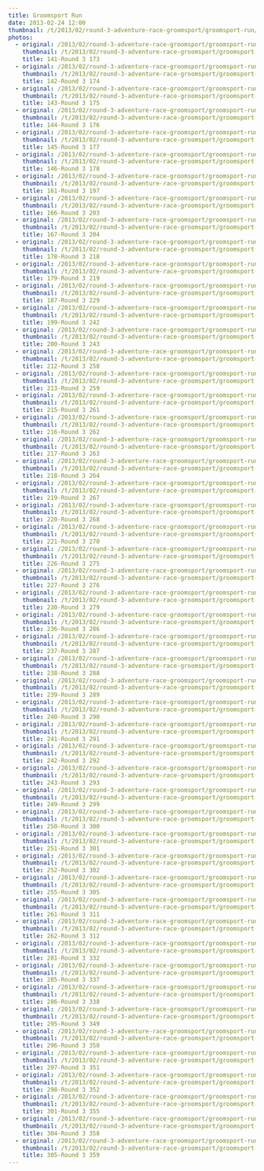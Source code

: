 ```yaml
---
title: Groomsport Run
date: 2013-02-24 12:00
thumbnail: /t/2013/02/round-3-adventure-race-groomsport/groomsport-run/141-round-3-173.jpg
photos:
  - original: /2013/02/round-3-adventure-race-groomsport/groomsport-run/141-round-3-173.jpg
    thumbnail: /t/2013/02/round-3-adventure-race-groomsport/groomsport-run/141-round-3-173.jpg
    title: 141-Round 3 173
  - original: /2013/02/round-3-adventure-race-groomsport/groomsport-run/142-round-3-174.jpg
    thumbnail: /t/2013/02/round-3-adventure-race-groomsport/groomsport-run/142-round-3-174.jpg
    title: 142-Round 3 174
  - original: /2013/02/round-3-adventure-race-groomsport/groomsport-run/143-round-3-175.jpg
    thumbnail: /t/2013/02/round-3-adventure-race-groomsport/groomsport-run/143-round-3-175.jpg
    title: 143-Round 3 175
  - original: /2013/02/round-3-adventure-race-groomsport/groomsport-run/144-round-3-176.jpg
    thumbnail: /t/2013/02/round-3-adventure-race-groomsport/groomsport-run/144-round-3-176.jpg
    title: 144-Round 3 176
  - original: /2013/02/round-3-adventure-race-groomsport/groomsport-run/145-round-3-177.jpg
    thumbnail: /t/2013/02/round-3-adventure-race-groomsport/groomsport-run/145-round-3-177.jpg
    title: 145-Round 3 177
  - original: /2013/02/round-3-adventure-race-groomsport/groomsport-run/146-round-3-178.jpg
    thumbnail: /t/2013/02/round-3-adventure-race-groomsport/groomsport-run/146-round-3-178.jpg
    title: 146-Round 3 178
  - original: /2013/02/round-3-adventure-race-groomsport/groomsport-run/161-round-3-197.jpg
    thumbnail: /t/2013/02/round-3-adventure-race-groomsport/groomsport-run/161-round-3-197.jpg
    title: 161-Round 3 197
  - original: /2013/02/round-3-adventure-race-groomsport/groomsport-run/166-round-3-203.jpg
    thumbnail: /t/2013/02/round-3-adventure-race-groomsport/groomsport-run/166-round-3-203.jpg
    title: 166-Round 3 203
  - original: /2013/02/round-3-adventure-race-groomsport/groomsport-run/167-round-3-204.jpg
    thumbnail: /t/2013/02/round-3-adventure-race-groomsport/groomsport-run/167-round-3-204.jpg
    title: 167-Round 3 204
  - original: /2013/02/round-3-adventure-race-groomsport/groomsport-run/178-round-3-218.jpg
    thumbnail: /t/2013/02/round-3-adventure-race-groomsport/groomsport-run/178-round-3-218.jpg
    title: 178-Round 3 218
  - original: /2013/02/round-3-adventure-race-groomsport/groomsport-run/179-round-3-219.jpg
    thumbnail: /t/2013/02/round-3-adventure-race-groomsport/groomsport-run/179-round-3-219.jpg
    title: 179-Round 3 219
  - original: /2013/02/round-3-adventure-race-groomsport/groomsport-run/187-round-3-229.jpg
    thumbnail: /t/2013/02/round-3-adventure-race-groomsport/groomsport-run/187-round-3-229.jpg
    title: 187-Round 3 229
  - original: /2013/02/round-3-adventure-race-groomsport/groomsport-run/199-round-3-242.jpg
    thumbnail: /t/2013/02/round-3-adventure-race-groomsport/groomsport-run/199-round-3-242.jpg
    title: 199-Round 3 242
  - original: /2013/02/round-3-adventure-race-groomsport/groomsport-run/200-round-3-243.jpg
    thumbnail: /t/2013/02/round-3-adventure-race-groomsport/groomsport-run/200-round-3-243.jpg
    title: 200-Round 3 243
  - original: /2013/02/round-3-adventure-race-groomsport/groomsport-run/212-round-3-258.jpg
    thumbnail: /t/2013/02/round-3-adventure-race-groomsport/groomsport-run/212-round-3-258.jpg
    title: 212-Round 3 258
  - original: /2013/02/round-3-adventure-race-groomsport/groomsport-run/213-round-3-259.jpg
    thumbnail: /t/2013/02/round-3-adventure-race-groomsport/groomsport-run/213-round-3-259.jpg
    title: 213-Round 3 259
  - original: /2013/02/round-3-adventure-race-groomsport/groomsport-run/215-round-3-261.jpg
    thumbnail: /t/2013/02/round-3-adventure-race-groomsport/groomsport-run/215-round-3-261.jpg
    title: 215-Round 3 261
  - original: /2013/02/round-3-adventure-race-groomsport/groomsport-run/216-round-3-262.jpg
    thumbnail: /t/2013/02/round-3-adventure-race-groomsport/groomsport-run/216-round-3-262.jpg
    title: 216-Round 3 262
  - original: /2013/02/round-3-adventure-race-groomsport/groomsport-run/217-round-3-263.jpg
    thumbnail: /t/2013/02/round-3-adventure-race-groomsport/groomsport-run/217-round-3-263.jpg
    title: 217-Round 3 263
  - original: /2013/02/round-3-adventure-race-groomsport/groomsport-run/218-round-3-264.jpg
    thumbnail: /t/2013/02/round-3-adventure-race-groomsport/groomsport-run/218-round-3-264.jpg
    title: 218-Round 3 264
  - original: /2013/02/round-3-adventure-race-groomsport/groomsport-run/219-round-3-267.jpg
    thumbnail: /t/2013/02/round-3-adventure-race-groomsport/groomsport-run/219-round-3-267.jpg
    title: 219-Round 3 267
  - original: /2013/02/round-3-adventure-race-groomsport/groomsport-run/220-round-3-268.jpg
    thumbnail: /t/2013/02/round-3-adventure-race-groomsport/groomsport-run/220-round-3-268.jpg
    title: 220-Round 3 268
  - original: /2013/02/round-3-adventure-race-groomsport/groomsport-run/221-round-3-270.jpg
    thumbnail: /t/2013/02/round-3-adventure-race-groomsport/groomsport-run/221-round-3-270.jpg
    title: 221-Round 3 270
  - original: /2013/02/round-3-adventure-race-groomsport/groomsport-run/226-round-3-275.jpg
    thumbnail: /t/2013/02/round-3-adventure-race-groomsport/groomsport-run/226-round-3-275.jpg
    title: 226-Round 3 275
  - original: /2013/02/round-3-adventure-race-groomsport/groomsport-run/227-round-3-276.jpg
    thumbnail: /t/2013/02/round-3-adventure-race-groomsport/groomsport-run/227-round-3-276.jpg
    title: 227-Round 3 276
  - original: /2013/02/round-3-adventure-race-groomsport/groomsport-run/230-round-3-279.jpg
    thumbnail: /t/2013/02/round-3-adventure-race-groomsport/groomsport-run/230-round-3-279.jpg
    title: 230-Round 3 279
  - original: /2013/02/round-3-adventure-race-groomsport/groomsport-run/236-round-3-286.jpg
    thumbnail: /t/2013/02/round-3-adventure-race-groomsport/groomsport-run/236-round-3-286.jpg
    title: 236-Round 3 286
  - original: /2013/02/round-3-adventure-race-groomsport/groomsport-run/237-round-3-287.jpg
    thumbnail: /t/2013/02/round-3-adventure-race-groomsport/groomsport-run/237-round-3-287.jpg
    title: 237-Round 3 287
  - original: /2013/02/round-3-adventure-race-groomsport/groomsport-run/238-round-3-288.jpg
    thumbnail: /t/2013/02/round-3-adventure-race-groomsport/groomsport-run/238-round-3-288.jpg
    title: 238-Round 3 288
  - original: /2013/02/round-3-adventure-race-groomsport/groomsport-run/239-round-3-289.jpg
    thumbnail: /t/2013/02/round-3-adventure-race-groomsport/groomsport-run/239-round-3-289.jpg
    title: 239-Round 3 289
  - original: /2013/02/round-3-adventure-race-groomsport/groomsport-run/240-round-3-290.jpg
    thumbnail: /t/2013/02/round-3-adventure-race-groomsport/groomsport-run/240-round-3-290.jpg
    title: 240-Round 3 290
  - original: /2013/02/round-3-adventure-race-groomsport/groomsport-run/241-round-3-291.jpg
    thumbnail: /t/2013/02/round-3-adventure-race-groomsport/groomsport-run/241-round-3-291.jpg
    title: 241-Round 3 291
  - original: /2013/02/round-3-adventure-race-groomsport/groomsport-run/242-round-3-292.jpg
    thumbnail: /t/2013/02/round-3-adventure-race-groomsport/groomsport-run/242-round-3-292.jpg
    title: 242-Round 3 292
  - original: /2013/02/round-3-adventure-race-groomsport/groomsport-run/243-round-3-293.jpg
    thumbnail: /t/2013/02/round-3-adventure-race-groomsport/groomsport-run/243-round-3-293.jpg
    title: 243-Round 3 293
  - original: /2013/02/round-3-adventure-race-groomsport/groomsport-run/249-round-3-299.jpg
    thumbnail: /t/2013/02/round-3-adventure-race-groomsport/groomsport-run/249-round-3-299.jpg
    title: 249-Round 3 299
  - original: /2013/02/round-3-adventure-race-groomsport/groomsport-run/250-round-3-300.jpg
    thumbnail: /t/2013/02/round-3-adventure-race-groomsport/groomsport-run/250-round-3-300.jpg
    title: 250-Round 3 300
  - original: /2013/02/round-3-adventure-race-groomsport/groomsport-run/251-round-3-301.jpg
    thumbnail: /t/2013/02/round-3-adventure-race-groomsport/groomsport-run/251-round-3-301.jpg
    title: 251-Round 3 301
  - original: /2013/02/round-3-adventure-race-groomsport/groomsport-run/252-round-3-302.jpg
    thumbnail: /t/2013/02/round-3-adventure-race-groomsport/groomsport-run/252-round-3-302.jpg
    title: 252-Round 3 302
  - original: /2013/02/round-3-adventure-race-groomsport/groomsport-run/255-round-3-305.jpg
    thumbnail: /t/2013/02/round-3-adventure-race-groomsport/groomsport-run/255-round-3-305.jpg
    title: 255-Round 3 305
  - original: /2013/02/round-3-adventure-race-groomsport/groomsport-run/261-round-3-311.jpg
    thumbnail: /t/2013/02/round-3-adventure-race-groomsport/groomsport-run/261-round-3-311.jpg
    title: 261-Round 3 311
  - original: /2013/02/round-3-adventure-race-groomsport/groomsport-run/262-round-3-312.jpg
    thumbnail: /t/2013/02/round-3-adventure-race-groomsport/groomsport-run/262-round-3-312.jpg
    title: 262-Round 3 312
  - original: /2013/02/round-3-adventure-race-groomsport/groomsport-run/281-round-3-332.jpg
    thumbnail: /t/2013/02/round-3-adventure-race-groomsport/groomsport-run/281-round-3-332.jpg
    title: 281-Round 3 332
  - original: /2013/02/round-3-adventure-race-groomsport/groomsport-run/285-round-3-337.jpg
    thumbnail: /t/2013/02/round-3-adventure-race-groomsport/groomsport-run/285-round-3-337.jpg
    title: 285-Round 3 337
  - original: /2013/02/round-3-adventure-race-groomsport/groomsport-run/286-round-3-338.jpg
    thumbnail: /t/2013/02/round-3-adventure-race-groomsport/groomsport-run/286-round-3-338.jpg
    title: 286-Round 3 338
  - original: /2013/02/round-3-adventure-race-groomsport/groomsport-run/295-round-3-349.jpg
    thumbnail: /t/2013/02/round-3-adventure-race-groomsport/groomsport-run/295-round-3-349.jpg
    title: 295-Round 3 349
  - original: /2013/02/round-3-adventure-race-groomsport/groomsport-run/296-round-3-350.jpg
    thumbnail: /t/2013/02/round-3-adventure-race-groomsport/groomsport-run/296-round-3-350.jpg
    title: 296-Round 3 350
  - original: /2013/02/round-3-adventure-race-groomsport/groomsport-run/297-round-3-351.jpg
    thumbnail: /t/2013/02/round-3-adventure-race-groomsport/groomsport-run/297-round-3-351.jpg
    title: 297-Round 3 351
  - original: /2013/02/round-3-adventure-race-groomsport/groomsport-run/298-round-3-352.jpg
    thumbnail: /t/2013/02/round-3-adventure-race-groomsport/groomsport-run/298-round-3-352.jpg
    title: 298-Round 3 352
  - original: /2013/02/round-3-adventure-race-groomsport/groomsport-run/301-round-3-355.jpg
    thumbnail: /t/2013/02/round-3-adventure-race-groomsport/groomsport-run/301-round-3-355.jpg
    title: 301-Round 3 355
  - original: /2013/02/round-3-adventure-race-groomsport/groomsport-run/304-round-3-358.jpg
    thumbnail: /t/2013/02/round-3-adventure-race-groomsport/groomsport-run/304-round-3-358.jpg
    title: 304-Round 3 358
  - original: /2013/02/round-3-adventure-race-groomsport/groomsport-run/305-round-3-359.jpg
    thumbnail: /t/2013/02/round-3-adventure-race-groomsport/groomsport-run/305-round-3-359.jpg
    title: 305-Round 3 359
---
```

